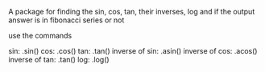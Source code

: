 A package for finding the sin, cos, tan, their inverses, log and if the output answer is in fibonacci series or not

use the commands

sin: .sin()
cos: .cos()
tan: .tan()
inverse of sin: .asin()
inverse of cos: .acos()
inverse of tan: .tan()
log: .log()